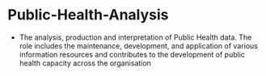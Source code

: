 # Public-Health-Analysis
* The analysis, production and interpretation of Public Health data. The role includes the maintenance, development, and application of various information resources and contributes to the development of public health capacity across the organisation
